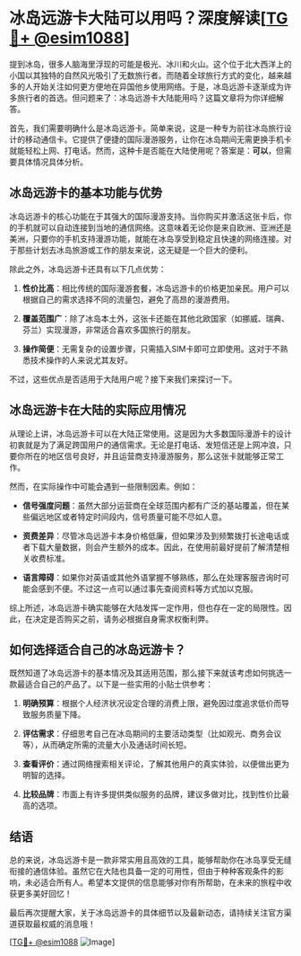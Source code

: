 # 冰岛远游卡大陆可以用吗？深度解读[[TG💪+ @esim1088](https://t.me/s/esim1088)]

提到冰岛，很多人脑海里浮现的可能是极光、冰川和火山。这个位于北大西洋上的小国以其独特的自然风光吸引了无数旅行者。而随着全球旅行方式的变化，越来越多的人开始关注如何更方便地在异国他乡使用网络。于是，冰岛远游卡逐渐成为许多旅行者的首选。但问题来了：冰岛远游卡大陆能用吗？这篇文章将为你详细解答。

首先，我们需要明确什么是冰岛远游卡。简单来说，这是一种专为前往冰岛旅行设计的移动通信卡。它提供了便捷的国际漫游服务，让你在冰岛期间无需更换手机卡就能轻松上网、打电话。然而，这种卡是否能在大陆使用呢？答案是：**可以**，但需要具体情况具体分析。

## 冰岛远游卡的基本功能与优势

冰岛远游卡的核心功能在于其强大的国际漫游支持。当你购买并激活这张卡后，你的手机就可以自动连接到当地的通信网络。这意味着无论你是来自欧洲、亚洲还是美洲，只要你的手机支持漫游功能，就能在冰岛享受到稳定且快速的网络连接。对于那些计划去冰岛旅游或工作的朋友来说，这无疑是一个巨大的便利。

除此之外，冰岛远游卡还具有以下几点优势：

1. **性价比高**：相比传统的国际漫游套餐，冰岛远游卡的价格更加亲民。用户可以根据自己的需求选择不同的流量包，避免了高昂的漫游费用。
   
2. **覆盖范围广**：除了冰岛本土外，这张卡还能在其他北欧国家（如挪威、瑞典、芬兰）实现漫游，非常适合喜欢多国旅行的朋友。
   
3. **操作简便**：无需复杂的设置步骤，只需插入SIM卡即可立即使用。这对于不熟悉技术操作的人来说尤其友好。

不过，这些优点是否适用于大陆用户呢？接下来我们来探讨一下。

## 冰岛远游卡在大陆的实际应用情况

从理论上讲，冰岛远游卡可以在大陆正常使用。这是因为大多数国际漫游卡的设计初衷就是为了满足跨国用户的通信需求。无论是打电话、发短信还是上网冲浪，只要你所在的地区信号良好，并且运营商支持漫游服务，那么这张卡就能够正常工作。

然而，在实际操作中可能会遇到一些限制因素。例如：

- **信号强度问题**：虽然大部分运营商在全球范围内都有广泛的基站覆盖，但在某些偏远地区或者特定时间段内，信号质量可能不尽如人意。
  
- **资费差异**：尽管冰岛远游卡本身价格低廉，但如果涉及到频繁拨打长途电话或者下载大量数据，则会产生额外的成本。因此，在使用前最好提前了解清楚相关收费标准。
  
- **语言障碍**：如果你对英语或其他外语掌握不够熟练，那么在处理客服咨询时可能会感到不便。不过这一点可以通过事先查阅资料等方式加以克服。

综上所述，冰岛远游卡确实能够在大陆发挥一定作用，但也存在一定的局限性。因此，在决定是否购买之前，请务必根据自身需求权衡利弊。

## 如何选择适合自己的冰岛远游卡？

既然知道了冰岛远游卡的基本情况及其适用范围，那么接下来就该考虑如何挑选一款最适合自己的产品了。以下是一些实用的小贴士供参考：

1. **明确预算**：根据个人经济状况设定合理的消费上限，避免因过度追求低价而导致服务质量下降。
   
2. **评估需求**：仔细思考自己在冰岛期间的主要活动类型（比如观光、商务会议等），从而确定所需的流量大小及通话时间长短。
   
3. **查看评价**：通过网络搜索相关评论，了解其他用户的真实体验，以便做出更为明智的选择。
   
4. **比较品牌**：市面上有许多提供类似服务的品牌，建议多做对比，找到性价比最高的选项。

## 结语

总的来说，冰岛远游卡是一款非常实用且高效的工具，能够帮助你在冰岛享受无缝衔接的通信体验。虽然它在大陆也具备一定的可用性，但由于种种客观条件的影响，未必适合所有人。希望本文提供的信息能够对你有所帮助，在未来的旅程中收获更多美好回忆！

最后再次提醒大家，关于冰岛远游卡的具体细节以及最新动态，请持续关注官方渠道获取最权威的消息哦！

[[TG💪+ @esim1088](https://t.me/s/esim1088) ![Image](https://i.postimg.cc/4NQfJmqS/Snipaste-2025-05-13-00-14-12.png)]